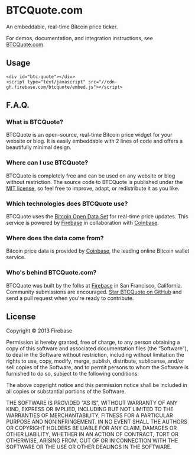 BTCQuote.com
============

An embeddable, real-time Bitcoin price ticker.

For demos, documentation, and integration instructions, see [BTCQuote.com](http://www.btcquote.com/).

Usage
-----

	<div id="btc-quote"></div>
	<script type="text/javascript" src="//cdn-gh.firebase.com/btcquote/embed.js"></script>


F.A.Q.
------
### What is BTCQuote?
BTCQuote is an open-source, real-time Bitcoin price widget for your website or blog. It is easily embeddable with 2 lines of code and offers a beautifully minimal design.

### Where can I use BTCQuote?
BTCQuote is completely free and can be used on any website or blog without restriction. The source code to BTCQuote is published under the [MIT license](http://firebase.mit-license.org/), so feel free to improve, adapt, or redistribute it as you like.

### Which technologies does BTCQuote use?
BTCQuote uses the [Bitcoin Open Data Set](https://www.firebase.com/docs/data/index.html) for real-time price updates. This service is powered by [Firebase](https://www.firebase.com) in collaboration with [Coinbase](https://coinbase.com/).

### Where does the data come from?
Bitcoin price data is provided by [Coinbase](https://coinbase.com/), the leading online Bitcoin wallet service.

### Who's behind BTCQuote.com?
BTCQuote was built by the folks at [Firebase](https://www.firebase.com) in San Francisco, California. 
Community submissions are encouraged. [Star BTCQuote on GitHub](https://github.com/firebase/btcquote) and send a pull request when you're ready to contribute.

License
-------
Copyright © 2013 Firebase

Permission is hereby granted, free of charge, to any person obtaining a copy of this software and associated documentation files (the “Software”), to deal in the Software without restriction, including without limitation the rights to use, copy, modify, merge, publish, distribute, sublicense, and/or sell copies of the Software, and to permit persons to whom the Software is furnished to do so, subject to the following conditions:

The above copyright notice and this permission notice shall be included in all copies or substantial portions of the Software.

THE SOFTWARE IS PROVIDED “AS IS”, WITHOUT WARRANTY OF ANY KIND, EXPRESS OR IMPLIED, INCLUDING BUT NOT LIMITED TO THE WARRANTIES OF MERCHANTABILITY, FITNESS FOR A PARTICULAR PURPOSE AND NONINFRINGEMENT. IN NO EVENT SHALL THE AUTHORS OR COPYRIGHT HOLDERS BE LIABLE FOR ANY CLAIM, DAMAGES OR OTHER LIABILITY, WHETHER IN AN ACTION OF CONTRACT, TORT OR OTHERWISE, ARISING FROM, OUT OF OR IN CONNECTION WITH THE SOFTWARE OR THE USE OR OTHER DEALINGS IN THE SOFTWARE.
